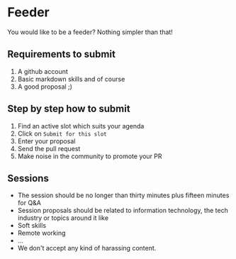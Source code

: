 # Feeder
You would like to be a feeder? Nothing simpler than that!

## Requirements to submit
1. A github account
1. Basic markdown skills and of course
1. A good proposal ;)

## Step by step how to submit
1. Find an active slot which suits your agenda
1. Click on `Submit for this slot`
1. Enter your proposal
1. Send the pull request
1. Make noise in the community to promote your PR

## Sessions
* The session should be no longer than thirty minutes plus fifteen minutes for Q&A
* Session proposals should be related to information technology, the tech industry or topics around it like
 * Soft skills
 * Remote working
 * ...
* We don't accept any kind of harassing content.
